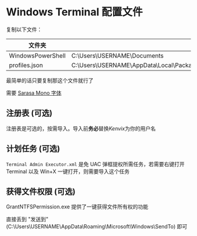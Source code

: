 # Windows Terminal 配置文件

复制以下文件：

| 文件夹 | 放置位置 |
| ------ | ----------- |
| WindowsPowerShell | C:\Users\USERNAME\Documents |
| profiles.json | C:\Users\USERNAME\AppData\Local\Packages\Microsoft.WindowsTerminal_8wekyb3d8bbwe\LocalState |

最简单的话只要复制那这个文件就行了

需要 [Sarasa Mono 字体](https://github.com/be5invis/Sarasa-Gothic/releases)

## 注册表 (可选)

注册表是可选的，按需导入。导入前**务必**替换*Kenvix*为你的用户名

## 计划任务 (可选)

`Terminal Admin Executor.xml` 是免 UAC 弹框提权所需任务，若需要右键打开 Terminal 以及 Win+X 一键打开，则需要导入这个任务


## 获得文件权限 (可选)

GrantNTFSPermission.exe 提供了一键获得文件所有权的功能

直接丢到 "发送到" (C:\Users\USERNAME\AppData\Roaming\Microsoft\Windows\SendTo) 即可